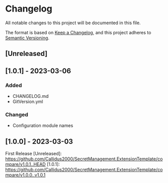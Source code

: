 # Changelog
All notable changes to this project will be documented in this file.

The format is based on [Keep a Changelog](https://keepachangelog.com/en/1.0.0/),
and this project adheres to [Semantic Versioning](https://semver.org/spec/v2.0.0.html).

## [Unreleased]

## [1.0.1] - 2023-03-06
### Added
 - CHANGELOG.md
 - GitVersion.yml
### Changed
 - Configuration module names
## [1.0.0] - 2023-03-03
First Release
[Unreleased]: https://github.com/Callidus2000/SecretManagement.ExtensionTemplate/compare/v1.0.1..HEAD
[1.0.1]: https://github.com/Callidus2000/SecretManagement.ExtensionTemplate/compare/v1.0.0..v1.0.1
